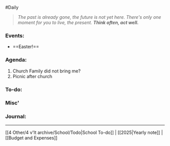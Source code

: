 #Daily
>*The past is already gone, the future is not yet here. There's only one moment for you to live, the present.*
>***Think often, act well.***
### Events:
- ==Easter!==
### Agenda:
1. Church
	Family did not bring me?
2. Picnic after church 
### To-do:

### Misc'

### Journal:

---
[[4 Other/4 v'lt archive/School/Todo|School To-do]] | [[2025|Yearly note]] | [[Budget and Expenses]]